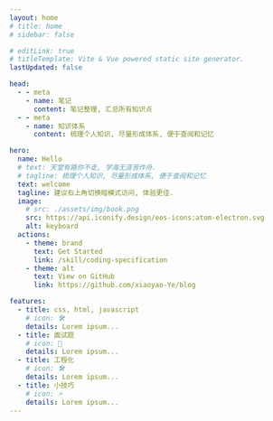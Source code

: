 ```yaml
---
layout: home
# title: home
# sidebar: false

# editLink: true
# titleTemplate: Vite & Vue powered static site generator.
lastUpdated: false

head:
  - - meta
    - name: 笔记
      content: 笔记整理, 汇总所有知识点
  - - meta
    - name: 知识体系
      content: 梳理个人知识, 尽量形成体系, 便于查阅和记忆

hero:
  name: Hello
  # text: 天堂有路你不走, 学海无涯苦作舟.
  # tagline: 梳理个人知识, 尽量形成体系, 便于查阅和记忆
  text: welcome
  tagline: 建议右上角切换暗模式访问, 体验更佳.
  image:
    # src: ./assets/img/book.png
    src: https://api.iconify.design/eos-icons:atom-electron.svg
    alt: keyboard
  actions:
    - theme: brand
      text: Get Started
      link: /skill/coding-specification
    - theme: alt
      text: View on GitHub
      link: https://github.com/xiaoyao-Ye/blog

features:
  - title: css, html, javascript
    # icon: 🛠️
    details: Lorem ipsum...
  - title: 面试题
    # icon: 🖖
    details: Lorem ipsum...
  - title: 工程化
    # icon: 🛠️
    details: Lorem ipsum...
  - title: 小技巧
    # icon: ⚡️
    details: Lorem ipsum...
---
```

